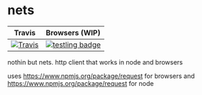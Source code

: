 # nets

Travis    | Browsers (WIP) 
------------ | --------------
[![Travis](http://img.shields.io/travis/maxogden/nets.svg?style=flat)](https://travis-ci.org/maxogden/nets) | [![testling badge](https://ci.testling.com/maxogden/nets.png)](https://ci.testling.com/maxogden/nets)


nothin but nets. http client that works in node and browsers

uses https://www.npmjs.org/package/request for browsers and https://www.npmjs.org/package/request for node

